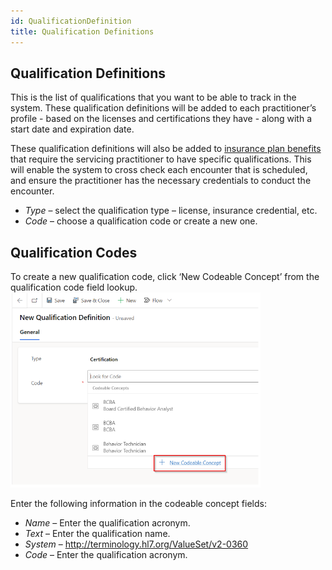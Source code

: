```yaml
---
id: QualificationDefinition
title: Qualification Definitions
---
```


## Qualification Definitions
This is the list of qualifications that you want to be able to track in the system. These qualification definitions will be added to each practitioner’s profile - based on the licenses and certifications they have - along with a start date and expiration date.

These qualification definitions will also be added to [insurance plan benefits](InsurancePlan.md) that require the servicing practitioner to have specific qualifications. This will enable the system to cross check each encounter that is scheduled, and ensure the practitioner has the necessary credentials to conduct the encounter.

- *Type* – select the qualification type – license, insurance credential, etc.
- *Code* – choose a qualification code or create a new one. 

## Qualification Codes
To create a new qualification code, click ‘New Codeable Concept’ from the qualification code field lookup. 
<img src ="/img/qualificationcodes.png" width="400"/>

Enter the following information in the codeable concept fields:
- *Name* – Enter the qualification acronym.
- *Text* – Enter the qualification name.
- *System* – http://terminology.hl7.org/ValueSet/v2-0360
- *Code* – Enter the qualification acronym.

